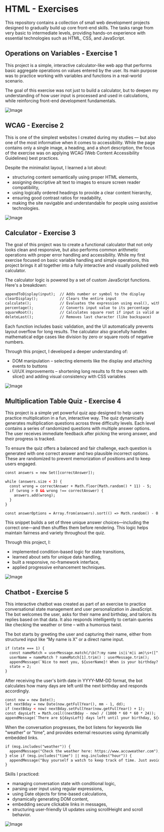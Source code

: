 # HTML - Exercises
This repository contains a collection of small web development projects designed to gradually build up core front-end skills. The tasks range from very basic to intermediate levels, providing hands-on experience with essential technologies such as HTML, CSS, and JavaScript.

## Operations on Variables - Exercise 1
This project is a simple, interactive calculator-like web app that performs basic aggregate operations on values entered by the user. Its main purpose was to practice working with variables and functions in a real-world scenario.

The goal of this exercise was not just to build a calculator, but to deepen my understanding of how user input is processed and used in calculations, while reinforcing front-end development fundamentals.

![Image](https://github.com/user-attachments/assets/97095aca-376e-4c1b-bf76-5d43e2077ab1)



## WCAG - Exercise 2
This is one of the simplest websites I created during my studies — but also one of the most informative when it comes to accessibility. While the page contains only a single image, a heading, and a short description, the focus of the exercise was on applying WCAG (Web Content Accessibility Guidelines) best practices.

Despite the minimalist layout, I learned a lot about:

- structuring content semantically using proper HTML elements,
- assigning descriptive alt text to images to ensure screen reader compatibility,
- using logically ordered headings to provide a clear content hierarchy,
- ensuring good contrast ratios for readability,
- making the site navigable and understandable for people using assistive technologies.

![Image](https://github.com/user-attachments/assets/a3c6e338-ccb9-425b-84c2-92f589577e62)



## Calculator - Exercise 3
The goal of this project was to create a functional calculator that not only looks clean and responsive, but also performs common arithmetic operations with proper error handling and accessibility. While my first exercise focused on basic variable handling and simple operations, this project brings it all together into a fully interactive and visually polished web calculator.

The calculator logic is powered by a set of custom JavaScript functions. Here's a breakdown:
```html
appendToDisplay(input);  // Adds number or symbol to the display
clearDisplay();          // Clears the entire input
calculate();             // Evaluates the expression using eval(), with safety checks
percentage();            // Converts input value to its percentage
squareRoot();            // Calculates square root if input is valid and non-negative
deleteLast();            // Removes last character (like backspace)
```
Each function includes basic validation, and the UI automatically prevents layout overflow for long results. The calculator also gracefully handles mathematical edge cases like division by zero or square roots of negative numbers.

Through this project, I developed a deeper understanding of:
- DOM manipulation – selecting elements like the display and attaching events to buttons
- UI/UX improvements – shortening long results to fit the screen with slice() and adding visual consistency with CSS variables

![Image](https://github.com/user-attachments/assets/541cda99-f1f9-460b-9e58-66e4071b32cd)




## Multiplication Table Quiz - Exercise 4
This project is a simple yet powerful quiz app designed to help users practice multiplication in a fun, interactive way. The quiz dynamically generates multiplication questions across three difficulty levels. Each level contains a series of randomized questions with multiple answer options. The user receives immediate feedback after picking the wrong answer, and their progress is tracked.

To ensure the quiz offers a balanced and fair challenge, each question is generated with one correct answer and two plausible incorrect options. These are randomized to prevent memorization of positions and to keep users engaged.
```html
const answers = new Set([correctAnswer]);

while (answers.size < 3) {
  const wrong = correctAnswer + Math.floor(Math.random() * 11) - 5;
  if (wrong > 0 && wrong !== correctAnswer) {
    answers.add(wrong);
  }
}

const answerOptions = Array.from(answers).sort(() => Math.random() - 0.5);
```
This snippet builds a set of three unique answer choices—including the correct one—and then shuffles them before rendering. This logic helps maintain fairness and variety throughout the quiz.

Through this project, I:
- implemented condition-based logic for state transitions,
- learned about sets for unique data handling,
- built a responsive, no-framework interface,
- applied progressive enhancement techniques.

![Image](https://github.com/user-attachments/assets/22f2cc25-bb02-4642-a4b1-afb41379a0b6)



## Chatbot - Exercise 5
This interactive chatbot was created as part of an exercise to practice conversational state management and user personalization in JavaScript. The bot welcomes the user, asks for their name and birthday, and tailors its replies based on that data. It also responds intelligently to certain queries like checking the weather or time – with a humorous twist.

The bot starts by greeting the user and capturing their name, either from structured input like “My name is X” or a direct name input.
```html
if (state === 1) {
  const nameMatch = userMessage.match(/\b(?:my name is|i'm|i am)\s+([^.!?,]+)/i);
  userName = nameMatch ? nameMatch[1].trim() : userMessage.trim();
  appendMessage(`Nice to meet you, ${userName}! When is your birthday? (YYYY-MM-DD)`);
  state = 2;
}
```

After receiving the user's birth date in YYYY-MM-DD format, the bot calculates how many days are left until the next birthday and responds accordingly.
```html
const now = new Date();
let nextBday = new Date(now.getFullYear(), mm - 1, dd);
if (nextBday < now) nextBday.setFullYear(now.getFullYear() + 1);
const daysLeft = Math.ceil((nextBday - now) / (1000 * 60 * 60 * 24));
appendMessage(`There are ${daysLeft} days left until your birthday, ${userName}! 🎉`);
```

When the conversation progresses, the bot listens for keywords like "weather" or "time", and provides external resources using dynamically embedded links.
```html
if (msg.includes("weather")) {
  appendMessage("Check the weather here: https://www.accuweather.com");
} else if (msg.includes("time") || msg.includes("hour")) {
  appendMessage("Buy yourself a watch to keep track of time. Just avoid cheap ones — they lie! Check this site: https://www.rolex.com");
}
```
Skills I practiced:
- managing conversation state with conditional logic,
- parsing user input using regular expressions,
- using Date objects for time-based calculations,
- dynamically generating DOM content,
- embedding secure clickable links in messages,
- structuring user-friendly UI updates using scrollHeight and scroll behavior.
  
![Image](https://github.com/user-attachments/assets/e3596aa8-2617-4dd0-9460-498397ef021b)
